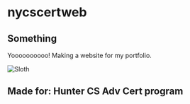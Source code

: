 # nycscertweb

## Something

Yoooooooooo!  Making a website for my portfolio.

![Sloth](https://media.giphy.com/media/3NtY188QaxDdC/giphy.gif "Slothy")

## Made for: Hunter CS Adv Cert program
